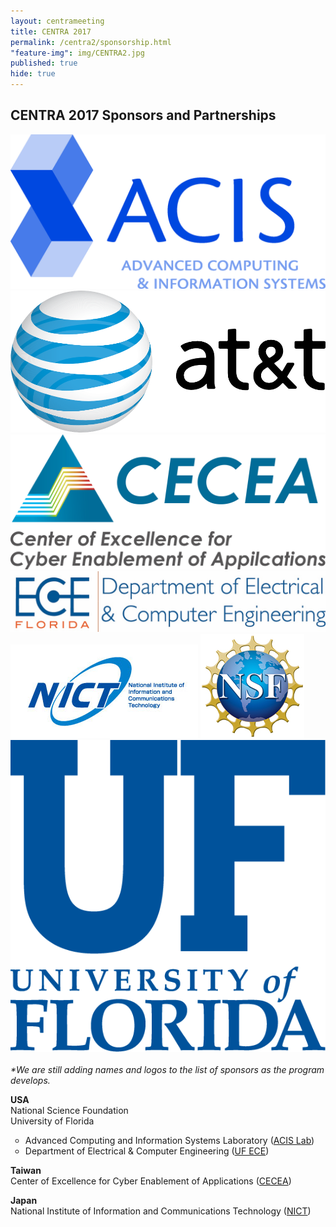 ```yaml
---
layout: centrameeting
title: CENTRA 2017
permalink: /centra2/sponsorship.html
"feature-img": img/CENTRA2.jpg
published: true
hide: true
---
```


## CENTRA 2017 Sponsors and Partnerships

<div id="sponsors">
    <img src="/img/acis_signature_blue02.jpg">
    <img src="/img/A_T_T.png">
    <img src="/img/CECEA_LOGO_v.jpg">
    <img src="/img/ece.jpg">
    <img src="/img/2_logo-nict-en.png">
    <img src="/img/nsf1_for_web.jpg">
    <img src="/img/UF.png">
</div>

<br />
<i>*We are still adding names and logos to the list of sponsors as the program develops.</i> <br />
<p>
<strong>USA </strong> <br />
National Science Foundation <br />
University of Florida
<ul type="circle">
 <li>Advanced Computing and Information Systems Laboratory (<a href="https://www.acis.ufl.edu">ACIS Lab</a>)</li>
 <li>Department of Electrical & Computer Engineering (<a href="https://www.ece.ufl.edu" target="_blank">UF ECE</a>)</li>
</ul>
</p>
<p>
<strong>Taiwan</strong> <br />
Center of Excellence for Cyber Enablement of Applications (<a href="https://www.cecea.tw/e_index.php" target="_blank">CECEA</a>)
</p>

<strong>Japan</strong> <br />
National Institute of Information and Communications Technology (<a href="https://nict.go.jp/en/asean_ivo/index.html" target="_blank">NICT<a/>) 
